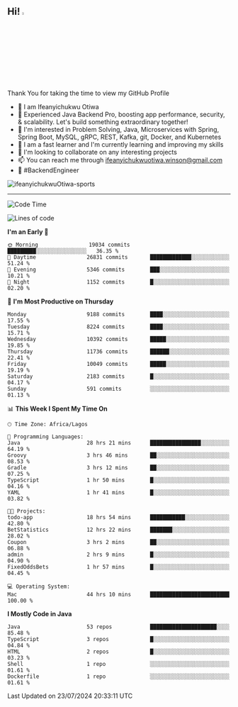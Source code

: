 <!-- BLOG-POST-LIST:START --><!-- BLOG-POST-LIST:END -->

## Hi! <img src="https://media.giphy.com/media/hvRJCLFzcasrR4ia7z/giphy.gif" width="4%"> 

Thank You for taking the time to view my GitHub Profile

- 👋 I am Ifeanyichukwu Otiwa
- 🚀 Experienced Java Backend Pro, boosting app performance, security, & scalability. Let's build something extraordinary together!
- 👀 I'm interested in Problem Solving, Java, Microservices with Spring, Spring Boot, MySQL, gRPC, REST, Kafka, git, Docker, and Kubernetes
- 🌱 I am a fast learner and I'm currently learning and improving my skills
- 💞️ I'm looking to collaborate on any interesting projects
- 📫 You can reach me through ifeanyichukwuotiwa.winson@gmail.com
- 🚀 #BackendEngineer

<p align="left" marginTop="10px"> <img src="https://komarev.com/ghpvc/?username=ifeanyichukwuOtiwa-sports&label=Profile%20views&color=0e75b6&style=for-the-badge" alt="ifeanyichukwuOtiwa-sports" /> </p>

***

<!--START_SECTION:waka-->
![Code Time](http://img.shields.io/badge/Code%20Time-2%2C687%20hrs%2028%20mins-blue)

![Lines of code](https://img.shields.io/badge/From%20Hello%20World%20I%27ve%20Written-12.9%20million%20lines%20of%20code-blue)

**I'm an Early 🐤** 

```text
🌞 Morning                19034 commits       █████████░░░░░░░░░░░░░░░░   36.35 % 
🌆 Daytime                26831 commits       █████████████░░░░░░░░░░░░   51.24 % 
🌃 Evening                5346 commits        ███░░░░░░░░░░░░░░░░░░░░░░   10.21 % 
🌙 Night                  1152 commits        █░░░░░░░░░░░░░░░░░░░░░░░░   02.20 % 
```
📅 **I'm Most Productive on Thursday** 

```text
Monday                   9188 commits        ████░░░░░░░░░░░░░░░░░░░░░   17.55 % 
Tuesday                  8224 commits        ████░░░░░░░░░░░░░░░░░░░░░   15.71 % 
Wednesday                10392 commits       █████░░░░░░░░░░░░░░░░░░░░   19.85 % 
Thursday                 11736 commits       ██████░░░░░░░░░░░░░░░░░░░   22.41 % 
Friday                   10049 commits       █████░░░░░░░░░░░░░░░░░░░░   19.19 % 
Saturday                 2183 commits        █░░░░░░░░░░░░░░░░░░░░░░░░   04.17 % 
Sunday                   591 commits         ░░░░░░░░░░░░░░░░░░░░░░░░░   01.13 % 
```


📊 **This Week I Spent My Time On** 

```text
🕑︎ Time Zone: Africa/Lagos

💬 Programming Languages: 
Java                     28 hrs 21 mins      ████████████████░░░░░░░░░   64.19 % 
Groovy                   3 hrs 46 mins       ██░░░░░░░░░░░░░░░░░░░░░░░   08.53 % 
Gradle                   3 hrs 12 mins       ██░░░░░░░░░░░░░░░░░░░░░░░   07.25 % 
TypeScript               1 hr 50 mins        █░░░░░░░░░░░░░░░░░░░░░░░░   04.16 % 
YAML                     1 hr 41 mins        █░░░░░░░░░░░░░░░░░░░░░░░░   03.82 % 

🐱‍💻 Projects: 
todo-app                 18 hrs 54 mins      ███████████░░░░░░░░░░░░░░   42.80 % 
BetStatistics            12 hrs 22 mins      ███████░░░░░░░░░░░░░░░░░░   28.02 % 
Coupon                   3 hrs 2 mins        ██░░░░░░░░░░░░░░░░░░░░░░░   06.88 % 
admin                    2 hrs 9 mins        █░░░░░░░░░░░░░░░░░░░░░░░░   04.90 % 
FixedOddsBets            1 hr 57 mins        █░░░░░░░░░░░░░░░░░░░░░░░░   04.45 % 

💻 Operating System: 
Mac                      44 hrs 10 mins      █████████████████████████   100.00 % 
```

**I Mostly Code in Java** 

```text
Java                     53 repos            █████████████████████░░░░   85.48 % 
TypeScript               3 repos             █░░░░░░░░░░░░░░░░░░░░░░░░   04.84 % 
HTML                     2 repos             █░░░░░░░░░░░░░░░░░░░░░░░░   03.23 % 
Shell                    1 repo              ░░░░░░░░░░░░░░░░░░░░░░░░░   01.61 % 
Dockerfile               1 repo              ░░░░░░░░░░░░░░░░░░░░░░░░░   01.61 % 
```




 Last Updated on 23/07/2024 20:33:11 UTC
<!--END_SECTION:waka-->

<!--
<p align="center">
![trophy](https://github-profile-trophy.vercel.app/?username=ifeanyichukwuOtiwa-sports&theme=onedark) (https://github.com/ryo-ma/github-profile-trophy)
</p>
-->

<!---
ifeanyi-otiwa/ifeanyi-otiwa is a ✨ special ✨ repository because its `README.md` (this file) appears on your GitHub profile.
You can click the Preview link to take a look at your changes.
--->

